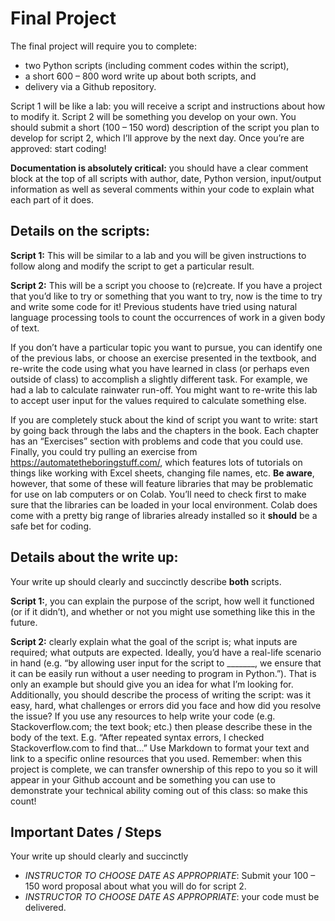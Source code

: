 # Final Project
The final project will require you to complete:
- two Python scripts (including comment codes within the script),
- a short 600 – 800 word write up about both scripts, and
- delivery via a Github repository.

Script 1 will be like a lab: you will receive a script and instructions about how to modify it. Script 2 will be something you develop on your own. You should submit a short (100 – 150 word) description of the script you plan to develop for script 2, which I’ll approve by the next day. Once you’re are approved: start coding!

**Documentation is absolutely critical:** you should have a clear comment block at the top of all scripts with author, date, Python version, input/output information as well as several comments within your code to explain what each part of it does.

## Details on the scripts:
**Script 1:** This will be similar to a lab and you will be given instructions to follow along and modify the script to get a particular result.

**Script 2:** This will be a script you choose to (re)create. If you have a project that you’d like to try or something that you want to try, now is the time to try and write some code for it! Previous students have tried using natural language processing tools to count the occurrences of work in a given body of text.

If you don’t have a particular topic you want to pursue, you can identify one of the previous labs, or choose an exercise presented in the textbook, and re-write the code using what you have learned in class (or perhaps even outside of class) to accomplish a slightly different task. For example, we had a lab to calculate rainwater run-off. You might want to re-write this lab to accept user input for the values required to calculate something else.

If you are completely stuck about the kind of script you want to write: start by going back through the labs and the chapters in the book. Each chapter has an “Exercises” section with problems and code that you could use. Finally, you could try pulling an exercise from https://automatetheboringstuff.com/, which features lots of tutorials on things like working with Excel sheets, changing file names, etc. **Be aware**, however, that some of these will feature libraries that may be problematic for use on lab computers or on Colab. You’ll need to check first to make sure that the libraries can be loaded in your local environment. Colab does come with a pretty big range of libraries already installed so it __should__ be a safe bet for coding.

## Details about the write up:
Your write up should clearly and succinctly describe __both__ scripts.

**Script 1:**, you can explain the purpose of the script, how well it functioned (or if it didn’t), and whether or not you might use something like this in the future.

**Script 2:** clearly explain what the goal of the script is; what inputs are required; what outputs are expected. Ideally, you’d have a real-life scenario in hand (e.g. “by allowing user input for the script to _______, we ensure that it can be easily run without a user needing to program in Python.”). That is only an example but should give you an idea for what I’m looking for. Additionally, you should describe the process of writing the script: was it easy, hard, what challenges or errors did you face and how did you resolve the issue? If you use any resources to help write your code (e.g. Stackoverflow.com; the text book; etc.) then please describe these in the body of the text. E.g. “After repeated syntax errors, I checked Stackoverflow.com to find that…”  Use Markdown to format your text and link to a specific online resources that you used.
Remember: when this project is complete, we can transfer ownership of this repo to you so it will appear in your Github account and be something you can use to demonstrate your technical ability coming out of this class: so make this count!

## Important Dates / Steps
Your write up should clearly and succinctly
- _INSTRUCTOR TO CHOOSE DATE AS APPROPRIATE_: Submit your 100 – 150 word proposal about what you will do for script 2.
- _INSTRUCTOR TO CHOOSE DATE AS APPROPRIATE_: your code must be delivered.
